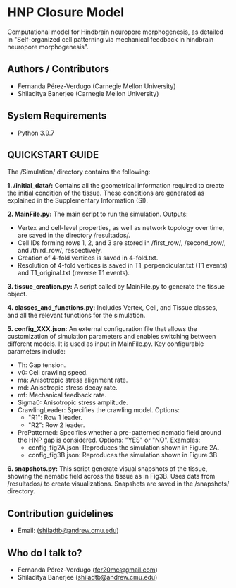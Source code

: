 # HNP Closure Model
Computational model for Hindbrain neuropore morphogenesis, as detailed in "Self-organized cell patterning via mechanical feedback in hindbrain neuropore morphogenesis".

## Authors / Contributors
- Fernanda Pérez-Verdugo (Carnegie Mellon University)
- Shiladitya Banerjee (Carnegie Mellon University)

## System Requirements
- Python 3.9.7

## QUICKSTART GUIDE
The /Simulation/ directory contains the following:

 **1. /initial_data/:** Contains all the geometrical information required to create the initial condition of the tissue. These conditions are generated as explained in the Supplementary Information (SI).

 **2. MainFile.py:** The main script to run the simulation. Outputs: 
 - Vertex and cell-level properties, as well as network topology over time, are saved in the directory /resultados/.
 - Cell IDs forming rows 1, 2, and 3 are stored in /first_row/, /second_row/, and /third_row/, respectively.
 - Creation of 4-fold vertices is saved in 4-fold.txt.
 - Resolution of 4-fold vertices is saved in T1_perpendicular.txt (T1 events) and T1_original.txt (reverse T1 events).

 **3. tissue_creation.py:** A script called by MainFile.py to generate the tissue object.

 **4. classes_and_functions.py:** Includes Vertex, Cell, and Tissue classes, and all the relevant functions for the simulation.

 **5. config_XXX.json:** An external configuration file that allows the customization of simulation parameters and enables switching between different models. It is used as input in MainFile.py. Key configurable parameters include:
- Th: Gap tension.
- v0: Cell crawling speed.
- ma: Anisotropic stress alignment rate.
- md: Anisotropic stress decay rate.
- mf: Mechanical feedback rate.
- Sigma0: Anisotropic stress amplitude.
- CrawlingLeader: Specifies the crawling model. Options:
    - "R1": Row 1 leader.
    - "R2": Row 2 leader.
- PrePatterned: Specifies whether a pre-patterned nematic field around the HNP gap is considered. Options:
"YES" or "NO". Examples:
    - config_fig2A.json: Reproduces the simulation shown in Figure 2A.
    - config_fig3B.json: Reproduces the simulation shown in Figure 3B.

 **6. snapshots.py:** This script generate visual snapshots of the tissue, showing the nematic field across the tissue as in Fig3B. Uses data from /resultados/ to create visualizations. Snapshots are saved in the /snapshots/ directory.

## Contribution guidelines
- Email: (shiladtb@andrew.cmu.edu)
  
## Who do I talk to?
- Fernanda Pérez-Verdugo (fer20mc@gmail.com)
- Shiladitya Banerjee (shiladtb@andrew.cmu.edu)

